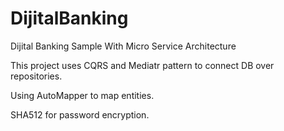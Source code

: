 # DijitalBanking
Dijital Banking Sample With Micro Service Architecture

This project uses CQRS and Mediatr pattern to connect DB over repositories.

Using AutoMapper to map entities.

SHA512 for password encryption.

